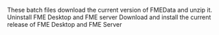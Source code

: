 These batch files download the current version of FMEData and unzip it.
Uninstall FME Desktop and FME server
Download and install the current release of FME Desktop and FME Server
